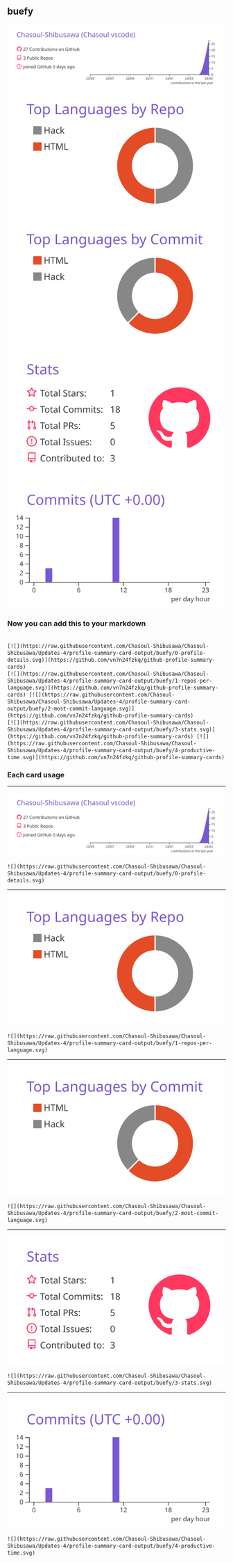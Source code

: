 ## buefy

[![](./0-profile-details.svg)](https://github.com/vn7n24fzkq/github-profile-summary-cards)
[![](./1-repos-per-language.svg)](https://github.com/vn7n24fzkq/github-profile-summary-cards) [![](./2-most-commit-language.svg)](https://github.com/vn7n24fzkq/github-profile-summary-cards)
[![](./3-stats.svg)](https://github.com/vn7n24fzkq/github-profile-summary-cards) [![](./4-productive-time.svg)](https://github.com/vn7n24fzkq/github-profile-summary-cards)
### Now you can add this to your markdown
```

[![](https://raw.githubusercontent.com/Chasoul-Shibusawa/Chasoul-Shibusawa/Updates-4/profile-summary-card-output/buefy/0-profile-details.svg)](https://github.com/vn7n24fzkq/github-profile-summary-cards)
[![](https://raw.githubusercontent.com/Chasoul-Shibusawa/Chasoul-Shibusawa/Updates-4/profile-summary-card-output/buefy/1-repos-per-language.svg)](https://github.com/vn7n24fzkq/github-profile-summary-cards) [![](https://raw.githubusercontent.com/Chasoul-Shibusawa/Chasoul-Shibusawa/Updates-4/profile-summary-card-output/buefy/2-most-commit-language.svg)](https://github.com/vn7n24fzkq/github-profile-summary-cards)
[![](https://raw.githubusercontent.com/Chasoul-Shibusawa/Chasoul-Shibusawa/Updates-4/profile-summary-card-output/buefy/3-stats.svg)](https://github.com/vn7n24fzkq/github-profile-summary-cards) [![](https://raw.githubusercontent.com/Chasoul-Shibusawa/Chasoul-Shibusawa/Updates-4/profile-summary-card-output/buefy/4-productive-time.svg)](https://github.com/vn7n24fzkq/github-profile-summary-cards)

```

### Each card usage
---

![](./0-profile-details.svg)

```
![](https://raw.githubusercontent.com/Chasoul-Shibusawa/Chasoul-Shibusawa/Updates-4/profile-summary-card-output/buefy/0-profile-details.svg)
```

    

---

![](./1-repos-per-language.svg)

```
![](https://raw.githubusercontent.com/Chasoul-Shibusawa/Chasoul-Shibusawa/Updates-4/profile-summary-card-output/buefy/1-repos-per-language.svg)
```

    

---

![](./2-most-commit-language.svg)

```
![](https://raw.githubusercontent.com/Chasoul-Shibusawa/Chasoul-Shibusawa/Updates-4/profile-summary-card-output/buefy/2-most-commit-language.svg)
```

    

---

![](./3-stats.svg)

```
![](https://raw.githubusercontent.com/Chasoul-Shibusawa/Chasoul-Shibusawa/Updates-4/profile-summary-card-output/buefy/3-stats.svg)
```

    

---

![](./4-productive-time.svg)

```
![](https://raw.githubusercontent.com/Chasoul-Shibusawa/Chasoul-Shibusawa/Updates-4/profile-summary-card-output/buefy/4-productive-time.svg)
```

    
